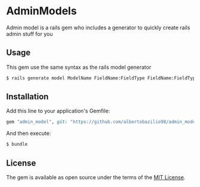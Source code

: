# AdminModels
Admin model is a rails gem who includes a generator to quickly create rails admin stuff for you

## Usage
This gem use the same syntax as the rails model generator
```sh
$ rails generate model ModelName FieldName:FieldType FieldName:FieldType
```

## Installation
Add this line to your application's Gemfile:

```ruby
gem "admin_model", git: "https://github.com/albertobazilio98/admin_model.git"
```

And then execute:
```bash
$ bundle
```

## License
The gem is available as open source under the terms of the [MIT License](https://opensource.org/licenses/MIT).
